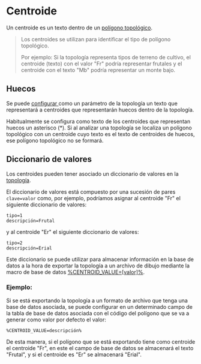 # Centroide

Un centroide es un texto dentro de un [polígono topológico](poligonos-topologicos.md).

> Los centroides se utilizan para identificar el tipo de polígono topológico.  
>   
> Por ejemplo: Si la topología representa tipos de terreno de cultivo, el centroide \(texto\) con el valor "Fr" podría representar frutales y el centroide con el texto "Mb" podría representar un monte bajo.

## Huecos

Se puede [configurar ](anadir-topologia.md#centroide-para-huecos)como un parámetro de la topología un texto que representará a centroides que representarán huecos dentro de la topología.

Habitualmente se configura como texto de los centroides que representan huecos un asterisco \(\*\). Si al analizar una topología se localiza un polígono topológico con un centroide cuyo texto es el texto de centroides de huecos, ese polígono topológico no se formará.

## Diccionario de valores

Los centroides pueden tener asociado un diccionario de valores en la [topología](./).

El diccionario de valores está compuesto por una sucesión de pares `clave=valor` como, por ejemplo, podríamos asignar al centroide "Fr" el siguiente diccionario de valores:

```text
tipo=1
descripción=Frutal
```

y al centroide "Er" el siguiente diccionario de valores:

```text
tipo=2
descripción=Erial
```

Este diccionario se puede utilizar para almacenar información en la base de datos a la hora de exportar la topología a un archivo de dibujo mediante la macro de base de datos [%CENTROID\_VALUE=\[valor\]%](../base-de-datos/macros-de-base-de-datos.md).

### Ejemplo:

Si se está exportando la topología a un formato de archivo que tenga una base de datos asociada, se puede configurar en un determinado campo de la tabla de base de datos asociada con el código del polígono que se va a generar como valor por defecto el valor:

```text
%CENTROID_VALUE=descripción%
```

De esta manera, si el polígono que se está exportando tiene como centroide el centroide "Fr", en este el campo de base de datos se almacenará el texto "Frutal", y si el centroide es "Er" se almacenará "Erial".

